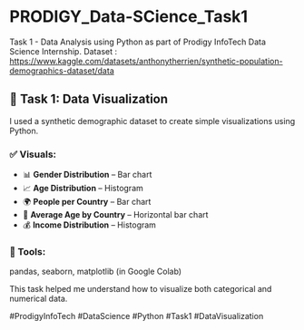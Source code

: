 # PRODIGY_Data-SCience_Task1
Task 1 - Data Analysis using Python as part of Prodigy InfoTech Data Science Internship.
Dataset : https://www.kaggle.com/datasets/anthonytherrien/synthetic-population-demographics-dataset/data

## 🎯 Task 1: Data Visualization

I used a synthetic demographic dataset to create simple visualizations using Python.

### ✅ Visuals:
- 📊 **Gender Distribution** – Bar chart
- 📈 **Age Distribution** – Histogram
- 🌍 **People per Country** – Bar chart
- 👵 **Average Age by Country** – Horizontal bar chart
- 💰 **Income Distribution** – Histogram

### 🔧 Tools:
pandas, seaborn, matplotlib (in Google Colab)

This task helped me understand how to visualize both categorical and numerical data.

#ProdigyInfoTech #DataScience #Python #Task1 #DataVisualization

